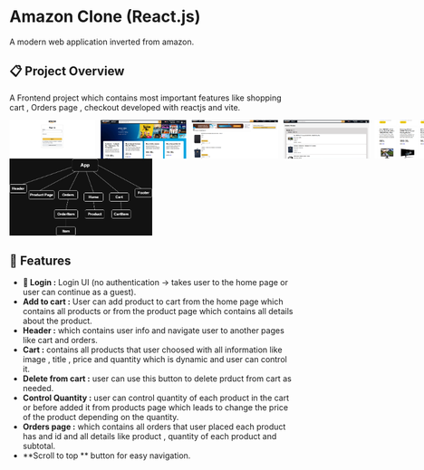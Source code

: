 # Amazon Clone (React.js)
A modern web application inverted from amazon.
## :clipboard: Project Overview
A Frontend project which contains most important features like shopping cart , Orders page , checkout developed with reactjs and vite.
<div style = "display:flex; gap:10px;">
  <img src="login.amazon.PNG" alt="login Screenshot" width="30%" height = "auto">
  <img src="home.amazon.PNG" alt="home Screenshot" width="30%" height = "auto">
  <img src="cart.amazon.PNG" alt="cart Screenshot" width="30%" height = "auto">
  <img src="orders.amazon.PNG" alt="orders Screenshot" width="30%" height = "auto">
  <img src="products.amazon.PNG" alt="products Screenshot" width="30%" height = "auto">
  <img src="product.amazon.PNG" alt="product Screenshot" width="30%" height = "auto">
</div>
<img src="component.drawio.png" alt="product Screenshot" width="50%" height = "auto">

## :sparkler: Features

  - **:iphone: Login :** Login UI (no authentication → takes user to the home page or user can continue as a guest).
  - **Add to cart :** User can add product to cart from the home page which contains all products or from the product page which contains all details about the product.
  - **Header :** which contains user info and navigate user to another pages like cart and orders.
  - **Cart :** contains all products that user choosed with all information like image , title , price and quantity which is dynamic and user can control it.
  - **Delete from cart :** user can use this button to delete prduct from cart as needed.
  - **Control Quantity :** user can control quantity of each product in the cart or before added it from products page which leads to change the price of the product depending on the quantity.
  - **Orders page :** which contains all orders that user placed each product has and id and all details like product , quantity of each product and subtotal.
  - **Scroll to top ** button for easy navigation.
